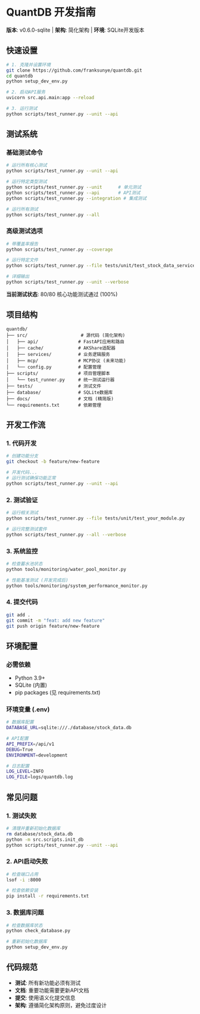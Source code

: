 # QuantDB 开发指南

**版本**: v0.6.0-sqlite | **架构**: 简化架构 | **环境**: SQLite开发版本

## 快速设置

```bash
# 1. 克隆并设置环境
git clone https://github.com/franksunye/quantdb.git
cd quantdb
python setup_dev_env.py

# 2. 启动API服务
uvicorn src.api.main:app --reload

# 3. 运行测试
python scripts/test_runner.py --unit --api
```

## 测试系统

### 基础测试命令

```bash
# 运行所有核心测试
python scripts/test_runner.py --unit --api

# 运行特定类型测试
python scripts/test_runner.py --unit      # 单元测试
python scripts/test_runner.py --api       # API测试
python scripts/test_runner.py --integration # 集成测试

# 运行所有测试
python scripts/test_runner.py --all
```

### 高级测试选项

```bash
# 带覆盖率报告
python scripts/test_runner.py --coverage

# 运行特定文件
python scripts/test_runner.py --file tests/unit/test_stock_data_service.py

# 详细输出
python scripts/test_runner.py --unit --verbose
```

**当前测试状态**: 80/80 核心功能测试通过 (100%)

## 项目结构

```
quantdb/
├── src/                    # 源代码 (简化架构)
│   ├── api/               # FastAPI应用和路由
│   ├── cache/             # AKShare适配器
│   ├── services/          # 业务逻辑服务
│   ├── mcp/               # MCP协议 (未来功能)
│   └── config.py          # 配置管理
├── scripts/               # 项目管理脚本
│   └── test_runner.py     # 统一测试运行器
├── tests/                 # 测试文件
├── database/              # SQLite数据库
├── docs/                  # 文档 (精简版)
└── requirements.txt       # 依赖管理
```

## 开发工作流

### 1. 代码开发
```bash
# 创建功能分支
git checkout -b feature/new-feature

# 开发代码...
# 运行测试确保功能正常
python scripts/test_runner.py --unit --api
```

### 2. 测试验证
```bash
# 运行相关测试
python scripts/test_runner.py --file tests/unit/test_your_module.py

# 运行完整测试套件
python scripts/test_runner.py --all --verbose
```

### 3. 系统监控
```bash
# 检查蓄水池状态
python tools/monitoring/water_pool_monitor.py

# 性能基准测试 (开发完成后)
python tools/monitoring/system_performance_monitor.py
```

### 4. 提交代码
```bash
git add .
git commit -m "feat: add new feature"
git push origin feature/new-feature
```

## 环境配置

### 必需依赖
- Python 3.9+
- SQLite (内置)
- pip packages (见 requirements.txt)

### 环境变量 (.env)
```bash
# 数据库配置
DATABASE_URL=sqlite:///./database/stock_data.db

# API配置
API_PREFIX=/api/v1
DEBUG=True
ENVIRONMENT=development

# 日志配置
LOG_LEVEL=INFO
LOG_FILE=logs/quantdb.log
```

## 常见问题

### 1. 测试失败
```bash
# 清理并重新初始化数据库
rm database/stock_data.db
python -m src.scripts.init_db
python scripts/test_runner.py --unit --api
```

### 2. API启动失败
```bash
# 检查端口占用
lsof -i :8000

# 检查依赖安装
pip install -r requirements.txt
```

### 3. 数据库问题
```bash
# 检查数据库状态
python check_database.py

# 重新初始化数据库
python setup_dev_env.py
```

## 代码规范

- **测试**: 所有新功能必须有测试
- **文档**: 重要功能需要更新API文档
- **提交**: 使用语义化提交信息
- **架构**: 遵循简化架构原则，避免过度设计
